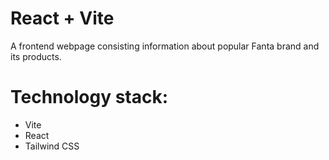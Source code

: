 # React + Vite

A frontend webpage consisting information about popular Fanta brand and its products.

# Technology stack:
 - Vite 
 - React
 - Tailwind CSS





